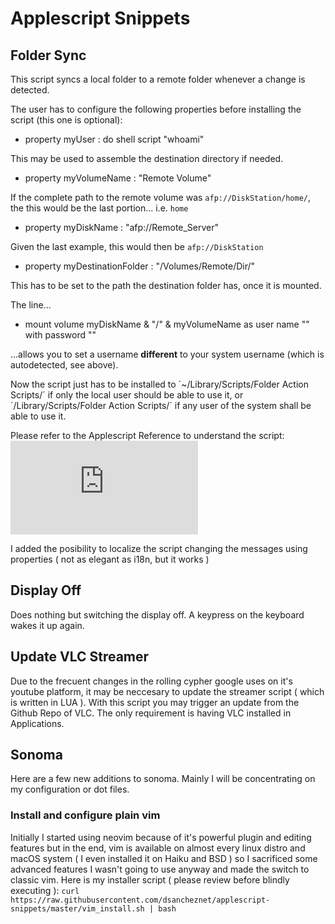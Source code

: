 # Applescript Snippets

## Folder Sync

This script syncs a local folder to a remote folder whenever a change is detected.

The user has to configure the following properties before installing the script (this one is optional):

- property myUser : do shell script "whoami"

This may be used to assemble the destination directory if needed.

- property myVolumeName : "Remote Volume"

If the complete path to the remote volume was `afp://DiskStation/home/`, the this would be the last portion... i.e. `home`

- property myDiskName : "afp://Remote_Server"

Given the last example, this would then be `afp://DiskStation`

- property myDestinationFolder : "/Volumes/Remote/Dir/"

This has to be set to the path the destination folder has, once it is mounted.

The line...

-	mount volume myDiskName & "/" & myVolumeName as user name "" with password ""

...allows you to set a username **different** to your system username (which is autodetected, see above).

Now the script just has to be installed to ´~/Library/Scripts/Folder Action Scripts/´ if only the local user should be able to use it, or ´/Library/Scripts/Folder Action Scripts/´ if any user of the system shall be able to use it.

Please refer to the Applescript Reference to understand the script: ![Watch Folders](https://developer.apple.com/library/archive/documentation/LanguagesUtilities/Conceptual/MacAutomationScriptingGuide/WatchFolders.html)

I added the posibility to localize the script changing the messages using properties ( not as elegant as i18n, but it works )

## Display Off

Does nothing but switching the display off. A keypress on the keyboard wakes it up again.  

## Update VLC Streamer

Due to the frecuent changes in the rolling cypher google uses on it's youtube platform, it may be neccesary to update the streamer script ( which is written in LUA ). With this script you may trigger an update from the Github Repo of VLC. The only requirement is having VLC installed in Applications.

## Sonoma

Here are a few new additions to sonoma. Mainly I will be concentrating on my configuration or dot files.

### Install and configure plain vim

Initially I started using neovim because of it's powerful plugin and editing features but in the end, vim is available on almost every linux distro and macOS system ( I even installed it on Haiku and BSD ) so I sacrificed some advanced features I wasn't going to use anyway and made the switch to classic vim. 
Here is my installer script ( please review before blindly executing ):
` curl https://raw.githubusercontent.com/dsancheznet/applescript-snippets/master/vim_install.sh | bash `



